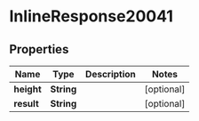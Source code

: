 
# InlineResponse20041

## Properties
Name | Type | Description | Notes
------------ | ------------- | ------------- | -------------
**height** | **String** |  |  [optional]
**result** | **String** |  |  [optional]



